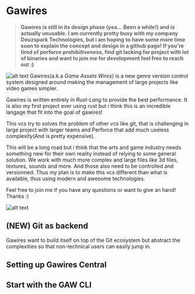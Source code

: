 # Gawires

> **Gawires is still in its design phase (yea... Been a while!) and is actually unusable. I am currently pretty busy with my company Deuzspark Technologies, but i am hoping to have some more time soon to explain the concept and design in a github page! If you're tired of perforce prohibitiveness, find git lacking for project with lot of binaries and want to join me for development feel free to reach out :)**

![alt text](.github/medias/Github_Repos_1280x640.png)
Gawires(a.k.a *Game Assets Wires*) is a new genre version control system designed around making the management of large projects like video games simpler.

Gawires is written entirely in *Rust-Lang* to provide the best performance. It is also my first project ever using rust but i think this is an incredible langage that fit into the goal of gawires!

This vcs try to solves the problem of other vcs like git, that is challenging in large project with larger teams and Perforce that add much useless complexity(And is pretty expensive).

This will be a long road but i think that the arts and game industry needs something new for their own reality instead of relying to some general solution. We work with much more complex and large files like 3d files, textures, sounds and more. And those also need to be controlled and versionned. Thus my plan is to make this vcs different than what is available, thus using modern and awesome technologies.

Feel free to join me if you have any questions or want to give an hand! Thanks :)

![alt text](.github/medias/GawiresArch_Concept.png)

## (NEW) Git as backend

Gawires want to build itself on top of the Git ecosystem but abstract the complexities so that non-technical users can easily jump in.

## Setting up Gawires Central


## Start with the GAW CLI
